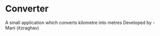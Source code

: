# Converter
A small application which converts kilometre into metres
Developed by - Mani (itzraghav)
